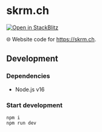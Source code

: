# skrm.ch

[![Open in StackBlitz](https://developer.stackblitz.com/img/open_in_stackblitz_small.svg)](https://stackblitz.com/github/sakuramochi0/sakuramochi0.github.io)

🌐 Website code for https://skrm.ch.

## Development

### Dependencies

- Node.js v16

### Start development

```shell
npm i
npm run dev
```
